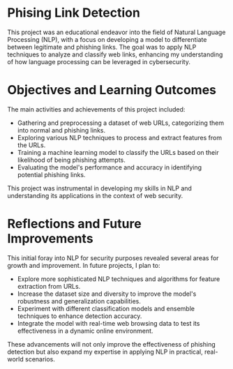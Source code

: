 # Phising Link Detection

This project was an educational endeavor into the field of Natural Language Processing (NLP), with a focus on developing a model to differentiate between legitimate and phishing links. The goal was to apply NLP techniques to analyze and classify web links, enhancing my understanding of how language processing can be leveraged in cybersecurity.

# Objectives and Learning Outcomes
The main activities and achievements of this project included:

* Gathering and preprocessing a dataset of web URLs, categorizing them into normal and phishing links.
* Exploring various NLP techniques to process and extract features from the URLs.
* Training a machine learning model to classify the URLs based on their likelihood of being phishing attempts.
* Evaluating the model's performance and accuracy in identifying potential phishing links.

This project was instrumental in developing my skills in NLP and understanding its applications in the context of web security.

# Reflections and Future Improvements
This initial foray into NLP for security purposes revealed several areas for growth and improvement. In future projects, I plan to:

* Explore more sophisticated NLP techniques and algorithms for feature extraction from URLs.
* Increase the dataset size and diversity to improve the model's robustness and generalization capabilities.
* Experiment with different classification models and ensemble techniques to enhance detection accuracy.
* Integrate the model with real-time web browsing data to test its effectiveness in a dynamic online environment.

These advancements will not only improve the effectiveness of phishing detection but also expand my expertise in applying NLP in practical, real-world scenarios.

